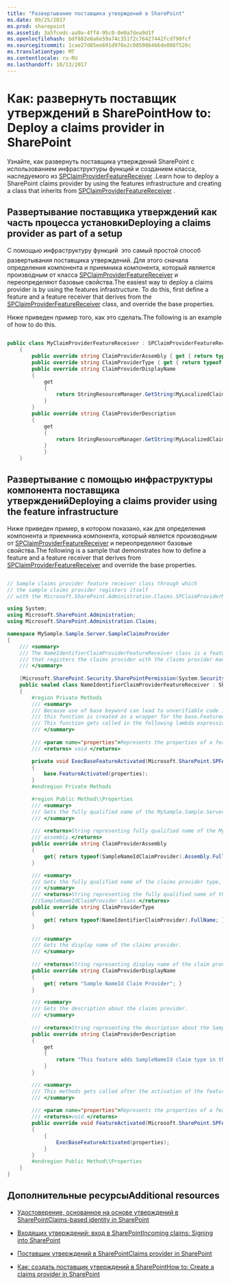 ```yaml
---
title: "Развертывание поставщика утверждений в SharePoint"
ms.date: 09/25/2017
ms.prod: sharepoint
ms.assetid: 3a5fcedc-aa9a-4ff4-95c0-0e0a7dea9d1f
ms.openlocfilehash: bdf882e8a6e59a74c351f2c76427442fcd790fcf
ms.sourcegitcommit: 1cae27d85ee691d976e2c085986466de088f526c
ms.translationtype: MT
ms.contentlocale: ru-RU
ms.lasthandoff: 10/13/2017
---
```

# <a name="how-to-deploy-a-claims-provider-in-sharepoint"></a><span data-ttu-id="e65c6-102">Как: развернуть поставщик утверждений в SharePoint</span><span class="sxs-lookup"><span data-stu-id="e65c6-102">How to: Deploy a claims provider in SharePoint</span></span>
<span data-ttu-id="e65c6-103">Узнайте, как развернуть поставщика утверждений SharePoint с использованием инфраструктуры функций и созданием класса, наследуемого из  [SPClaimProviderFeatureReceiver](https://msdn.microsoft.com/library/Microsoft.SharePoint.Administration.Claims.SPClaimProviderFeatureReceiver.aspx) .</span><span class="sxs-lookup"><span data-stu-id="e65c6-103">Learn how to deploy a SharePoint claims provider by using the features infrastructure and creating a class that inherits from  [SPClaimProviderFeatureReceiver](https://msdn.microsoft.com/library/Microsoft.SharePoint.Administration.Claims.SPClaimProviderFeatureReceiver.aspx) .</span></span>
## <a name="deploying-a-claims-provider-as-part-of-a-setup"></a><span data-ttu-id="e65c6-104">Развертывание поставщика утверждений как часть процесса установки</span><span class="sxs-lookup"><span data-stu-id="e65c6-104">Deploying a claims provider as part of a setup</span></span>
<span data-ttu-id="e65c6-105"><a name="SP15_HowToDeployClaimsProvider_DeployingClaimsSetup"> </a></span><span class="sxs-lookup"><span data-stu-id="e65c6-105"></span></span>

<span data-ttu-id="e65c6-p101">С помощью инфраструктуру функций  это самый простой способ развертывания поставщика утверждений. Для этого сначала определения компонента и приемника компонента, который является производным от класса  [SPClaimProviderFeatureReceiver](https://msdn.microsoft.com/library/Microsoft.SharePoint.Administration.Claims.SPClaimProviderFeatureReceiver.aspx) и переопределяют базовые свойства.</span><span class="sxs-lookup"><span data-stu-id="e65c6-p101">The easiest way to deploy a claims provider is by using the features infrastructure. To do this, first define a feature and a feature receiver that derives from the  [SPClaimProviderFeatureReceiver](https://msdn.microsoft.com/library/Microsoft.SharePoint.Administration.Claims.SPClaimProviderFeatureReceiver.aspx) class, and override the base properties.</span></span>
  
    
    
<span data-ttu-id="e65c6-108">Ниже приведен пример того, как это сделать.</span><span class="sxs-lookup"><span data-stu-id="e65c6-108">The following is an example of how to do this.</span></span>
  
    
    



```cs

public class MyClaimProviderFeatureReceiver : SPClaimProviderFeatureReceiver
    {
        public override string ClaimProviderAssembly { get { return typeof(MyClaimProvider).Assembly.FullName; } }
        public override string ClaimProviderType { get { return typeof(MyClaimProvider).FullName; } }
        public override string ClaimProviderDisplayName
        {
            get
            {
                return StringResourceManager.GetString(MyLocalizedClaimProviderName);
            }
        }
        public override string ClaimProviderDescription
        {
            get
            {
                return StringResourceManager.GetString(MyLocalizedClaimProviderDescription);
            }
            }
    }
```


## <a name="deploying-a-claims-provider-using-the-feature-infrastructure"></a><span data-ttu-id="e65c6-109">Развертывание с помощью инфраструктуры компонента поставщика утверждений</span><span class="sxs-lookup"><span data-stu-id="e65c6-109">Deploying a claims provider using the feature infrastructure</span></span>
<span data-ttu-id="e65c6-110"><a name="SP15_HowToDeployClaimsProvider_DeployingClaimsFeature"> </a></span><span class="sxs-lookup"><span data-stu-id="e65c6-110"></span></span>

<span data-ttu-id="e65c6-111">Ниже приведен пример, в котором показано, как для определения компонента и приемника компонента, который является производным от  [SPClaimProviderFeatureReceiver](https://msdn.microsoft.com/library/Microsoft.SharePoint.Administration.Claims.SPClaimProviderFeatureReceiver.aspx) и переопределяют базовые свойства.</span><span class="sxs-lookup"><span data-stu-id="e65c6-111">The following is a sample that demonstrates how to define a feature and a feature receiver that derives from  [SPClaimProviderFeatureReceiver](https://msdn.microsoft.com/library/Microsoft.SharePoint.Administration.Claims.SPClaimProviderFeatureReceiver.aspx) and override the base properties.</span></span>
  
    
    

```cs

// Sample claims provider feature receiver class through which
// the sample claims provider registers itself 
// with the Microsoft.SharePoint.Administration.Claims.SPClaimProviderManager class.

using System;
using Microsoft.SharePoint.Administration;
using Microsoft.SharePoint.Administration.Claims;

namespace MySample.Sample.Server.SampleClaimsProvider
{
    /// <summary>
    /// The NameIdentifierClaimProviderFeatureReceiver class is a feature receiver class
    /// that registers the claims provider with the claims provider manager.
    /// </summary>
    
    [Microsoft.SharePoint.Security.SharePointPermission(System.Security.Permissions.SecurityAction.Demand, ObjectModel = true)]
    public sealed class NameIdentifierClaimProviderFeatureReceiver : SPClaimProviderFeatureReceiver
    {
        #region Private Methods
        /// <summary>
        /// Because use of base keyword can lead to unverifiable code inside a lambda expression, 
        /// this function is created as a wrapper for the base.FeatureActivated function.
        /// This function gets called in the following lambda expression.
        /// </summary>
        
        /// <param name="properties">Represents the properties of a feature activation.</param>
        /// <returns> void </returns>

        private void ExecBaseFeatureActivated(Microsoft.SharePoint.SPFeatureReceiverProperties properties)
        {
            base.FeatureActivated(properties);
        }
        #endregion Private Methods

        #region Public Method\\Properties
        /// <summary>
        /// Gets the fully qualified name of the MySample.Sample.Server.SampleClaimsProvider assembly.
        /// </summary>
        
        /// <returns>String representing fully qualified name of the MySample.Sample.Server.SampleClaimsProvider
        /// assembly.</returns>
        public override string ClaimProviderAssembly
        {
            get{ return typeof(SampleNameIdClaimProvider).Assembly.FullName; }
        }

        /// <summary>
        /// Gets the fully qualified name of the claims provider type, including the namespace of the type. 
        /// </summary>
        /// <returns>String representing the fully qualified name of the 
        ///SampleNameIdClaimProvider class.</returns>
        public override string ClaimProviderType
        {
            get{ return typeof(NameIdentifierClaimProvider).FullName; }
        }

        /// <summary>
        /// Gets the display name of the claims provider.
        /// </summary>
        
        /// <returns>String representing display name of the claim provider.</returns>
        public override string ClaimProviderDisplayName
        {
            get{ return "Sample NameId Claim Provider"; }
        }

        /// <summary>
        /// Gets the description about the claims provider. 
        /// </summary>
        
        /// <returns>String representing the description about the SampleClaimProvider.</returns>
        public override string ClaimProviderDescription
        {
            get
            {
                return "This feature adds SampleNameId claim type in the SAML token created by the STS.";
            }
        }

        /// <summary>
        /// This methods gets called after the activation of the feature.
        /// </summary>
        
        /// <param name="properties">Represents the properties of a feature activation<./param>
        /// <returns>void.</returns>
        public override void FeatureActivated(Microsoft.SharePoint.SPFeatureReceiverProperties properties)
        {     
            {
                ExecBaseFeatureActivated(properties);
            }            
        }
        #endregion Public Method\\Properties
    }
}

```


## <a name="additional-resources"></a><span data-ttu-id="e65c6-112">Дополнительные ресурсы</span><span class="sxs-lookup"><span data-stu-id="e65c6-112">Additional resources</span></span>
<span data-ttu-id="e65c6-113"><a name="SP15_HowToDeployClaimsProvider_AdditionalResources"> </a></span><span class="sxs-lookup"><span data-stu-id="e65c6-113"></span></span>


-  [<span data-ttu-id="e65c6-114">Удостоверение, основанное на основе утверждений в SharePoint</span><span class="sxs-lookup"><span data-stu-id="e65c6-114">Claims-based identity in SharePoint</span></span>](claims-based-identity-in-sharepoint.md)
    
  
-  [<span data-ttu-id="e65c6-115">Входящих утверждений: вход в SharePoint</span><span class="sxs-lookup"><span data-stu-id="e65c6-115">Incoming claims: Signing into SharePoint</span></span>](incoming-claims-signing-into-sharepoint.md)
    
  
-  [<span data-ttu-id="e65c6-116">Поставщик утверждений в SharePoint</span><span class="sxs-lookup"><span data-stu-id="e65c6-116">Claims provider in SharePoint</span></span>](claims-provider-in-sharepoint.md)
    
  
-  [<span data-ttu-id="e65c6-117">Как: создать поставщик утверждений в SharePoint</span><span class="sxs-lookup"><span data-stu-id="e65c6-117">How to: Create a claims provider in SharePoint</span></span>](how-to-create-a-claims-provider-in-sharepoint.md)
    
  


